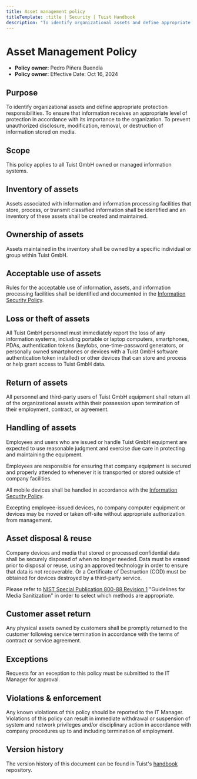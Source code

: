 ```yaml
---
title: Asset management policy
titleTemplate: :title | Security | Tuist Handbook
description: "To identify organizational assets and define appropriate protection responsibilities. To ensure that information receives an appropriate level of protection in accordance with its importance to the organization. To prevent unauthorized disclosure, modification, removal, or destruction of information stored on media.."
---
```


# Asset Management Policy

- **Policy owner:** Pedro Piñera Buendía
- **Policy owner:** Effective Date: Oct 16, 2024

## Purpose

To identify organizational assets and define appropriate protection responsibilities. To ensure that information receives an appropriate level of protection in accordance with its importance to the organization. To prevent unauthorized disclosure, modification, removal, or destruction of information stored on media.

## Scope

This policy applies to all Tuist GmbH owned or managed information systems.

## Inventory of assets

Assets associated with information and information processing facilities that store, process, or transmit classified information shall be identified and an inventory of these assets shall be created and maintained.

## Ownership of assets

Assets maintained in the inventory shall be owned by a specific individual or group within Tuist GmbH.

## Acceptable use of assets

Rules for the acceptable use of information, assets, and information processing facilities shall be identified and documented in the [Information Security Policy](/security/information-security-policy).


## Loss or theft of assets

All Tuist GmbH personnel must immediately report the loss of any information systems, including portable or laptop
computers, smartphones, PDAs, authentication tokens (keyfobs, one-time-password generators, or personally owned
smartphones or devices with a Tuist GmbH software authentication token installed) or other devices that can store and
process or help grant access to Tuist GmbH data.

## Return of assets

All personnel and third-party users of Tuist GmbH equipment shall return all of the organizational assets within their possession upon termination of their employment, contract, or agreement.

## Handling of assets

Employees and users who are issued or handle Tuist GmbH equipment are expected to use reasonable judgment and
exercise due care in protecting and maintaining the equipment.

Employees are responsible for ensuring that company equipment is secured and properly attended to whenever it is transported or stored outside of company facilities.

All mobile devices shall be handled in accordance with the [Information Security Policy](/security/information-security-policy).

Excepting employee-issued devices, no company computer equipment or devices may be moved or taken off-site without appropriate authorization from management.

## Asset disposal & reuse

Company devices and media that stored or processed confidential data shall be securely disposed of when no longer needed. Data must be erased prior to disposal or reuse, using an approved technology in order to ensure that data is not recoverable. Or a Certificate of Destruction (COD) must be obtained for devices destroyed by a third-party service.

Please refer to [NIST Special Publication 800-88 Revision 1](https://nvlpubs.nist.gov/nistpubs/SpecialPublications/NIST.SP.800-88r1.pdf) "Guidelines for Media Sanitization" in order to select which
methods are appropriate.

## Customer asset return

Any physical assets owned by customers shall be promptly returned to the customer following service termination in accordance with the terms of contract or service agreement.

## Exceptions

Requests for an exception to this policy must be submitted to the IT Manager for approval.

## Violations & enforcement

Any known violations of this policy should be reported to the IT Manager. Violations of this policy can result in immediate withdrawal or suspension of system and network privileges and/or disciplinary action in accordance with company procedures up to and including termination of employment.

## Version history

The version history of this document can be found in Tuist's [handbook](https://github.com/tuist/handbook) repository.
